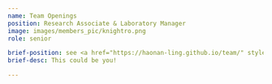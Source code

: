 ```yaml
---
name: Team Openings
position: Research Associate & Laboratory Manager
image: images/members_pic/knightro.png
role: senior

brief-position: see <a href="https://haonan-ling.github.io/team/" style="text-decoration: none; color: #c8e1ff;">here</a> for more details.
brief-desc: This could be you!

---
```

